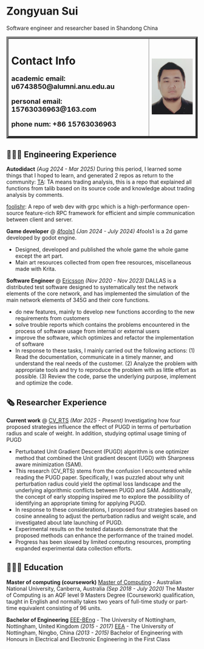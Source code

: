 # Zongyuan Sui

Software engineer and researcher based in Shandong China <br>
<!-- <a href="/index-en.html">中文版</a> -->
<table border="5">
  <tr>
    <td width="75%">
      <h1>Contact Info</h1>
      <p style="font-size: 18px;"><b>academic email: u6743850@alumni.anu.edu.au</b></p>
      <p style="font-size: 18px;"><b>personal email: 15763036963@163.com</b></p>
      <p style="font-size: 18px;"><b>phone num: +86 15763036963</b></p>
      <!-- <a href="https://github.com/eeyzs1/"  target="_blank">visit my github homepage</a> -->
    </td>
    <td width="25%">
      <img src="/pic.jpg" width="100%">
    </td>
  </tr>
</table>

## 👩🏼‍💻 Engineering Experience
**Autodidact** _(Aug 2024 - Mar 2025)_
During this period, I learned some things that I hoped to learn, and generated 2 repos as return to the community:
[TA](https://github.com/eeyzs1/TA): TA means trading analysis, this is a repo that explained all functions from talib based on its source code and knowledge about trading analysis by comments.

[foolishr](https://github.com/eeyzs1/foolishr): A repo of web dev with grpc which is a high-performance open-source feature-rich RPC framework for efficient and simple communication between client and server.

**Game developer** @ [4fools1](https://store.steampowered.com/app/3180460/4fools1/) _(Jan 2024 - July 2024)_
4fools1 is a 2d game developed by godot engine.
  - Designed, developed and published the whole game the whole game except the art part.
  - Main art resources collected from open free resources, miscellaneous made with Krita.

**Software Engineer** @ [Ericsson](https://www.ericsson.com/) _(Nov 2020 - Nov 2023)_
DALLAS is a distributed test software designed to systematically test the network elements of the core network, and has implemented the simulation of the main network elements of 345G and their core functions.
  - do new features, mainly to develop new functions according to the new requirements from customers
  - solve trouble reports which contains the problems encountered in the process of software usage from internal or external users
  - improve the software, which optimizes and refactor the implementation of software
  - In response to these tasks, I mainly carried out the following actions: (1) Read the documentation, communicate in a timely manner, and understand the real needs of the customer. (2) Analyze the problem with appropriate tools and try to reproduce the problem with as little effort as possible. (3) Review the code, parse the underlying purpose, implement and optimize the code.
    
## 🗞 Researcher Experience
**Current work** @ [CV_RTS](https://github.com/eeyzs1/CV_RTS) _(Mar 2025 - Present)_
Investigating how four proposed strategies influence the effect of PUGD in terms of perturbation radius and scale of weight. In addition, studying optimal usage timing of PUGD
  - Perturbated Unit Gradient Descent (PUGD) algorithm is one optimizer method that combined the Unit gradient descent (UGD) with Sharpness aware minimization (SAM).
  - This research (CV_RTS) stems from the confusion I encountered while reading the PUGD paper. Specifically, I was puzzled about why unit perturbation radius could yield the optimal loss landscape and the underlying algorithmic conflicts between PUGD and SAM. Additionally, the concept of early stopping inspired me to explore the possibility of identifying an appropriate timing for applying PUGD.
  - In response to these considerations, I proposed four strategies based on cosine annealing to adjust the perturbation radius and weight scale, and investigated about late launching of PUGD.
  - Experimental results on the tested datasets demonstrate that the proposed methods can enhance the performance of the trained model.
  - Progress has been slowed by limited computing resources, prompting expanded experimental data collection efforts.

## 👩🏼‍🎓 Education

**Master of computing (coursework)**
[Master of Computing](https://programsandcourses.anu.edu.au/2025/program/7706XMCOMP) - Australian National University, Canberra, Australia _(Sep 2018 - July 2020)_
The Master of Computing is an AQF level 9 Masters Degree (Coursework) qualification, taught in English and normally takes two years of full-time study or part-time equivalent consisting of 96 units. 

**Bachelor of Engineering**
[EEE-BEng](https://www.nottingham.ac.uk/studywithus/ugstudy/courses/UG/2025/Electrical-and-Electronic-Engineering-BEng-Hons-U6UEEENG.html) - The University of Nottingham, Nottingham, United Kingdom _(2015 - 2017)_
[EEA](https://www.nottingham.edu.cn/cn/Study-with-us/Undergraduate/Courses/Prospectus.aspx?id=0bfa4dcc-5834-47bf-9a07-7802b672ef68&language=zh) - The University of Nottingham, Ningbo, China _(2013 - 2015)_
Bachelor of Engineering with Honours in Electrical and Electronic Engineering in the First Class